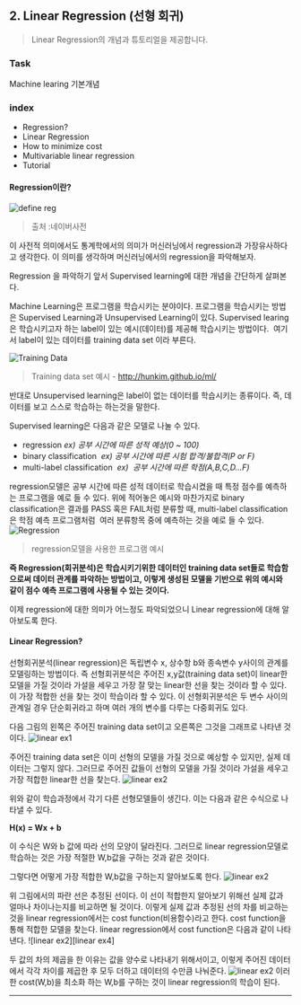 ## 2. Linear Regression (선형 회귀)
> Linear Regression의 개념과 튜토리얼을 제공합니다.

### Task
Machine learing 기본개념

### index
- Regression?
- Linear Regression
- How to minimize cost
- Multivariable linear regression
- Tutorial

#### Regression이란?
![define reg][define regression]
> 출처 :네이버사전

이 사전적 의미에서도 통계학에서의 의미가 머신러닝에서 regression과 가장유사하다고 생각한다. 이 의미를 생각하며 머신러닝에서의 regression을 파악해보자.

Regression 을 파악하기 앞서 Supervised learning에 대한 개념을 간단하게 살펴본다.

Machine Learning은 프로그램을 학습시키는 분야이다. 프로그램을 학습시키는 방법은 Supervised Learning과 Unsupervised Learning이 있다. Supervised learing은 학습시키고자 하는 label이 있는 예시(데이터)를 제공해 학습시키는 방법이다.  여기서 label이 있는 데이터를 training data set 이라 부른다.

![Training Data][training data]
> Training data set 예시 - http://hunkim.github.io/ml/

반대로 Unsupervised learning은 label이 없는 데이터를 학습시키는 종류이다. 즉, 데이터를 보고 스스로 학습하는 하는것을 말한다.

Supervised learning은 다음과 같은 모델로 나눌 수 있다.
- regression  _ex) 공부 시간에 따른 성적 예상(0 ~ 100)_
- binary classification  _ex) 공부 시간에 따른 시험 합격/불합격(P or F)_
- multi-label classification  _ex)  공부 시간에 따른 학점(A,B,C,D...F)_

regression모델은 공부 시간에 따른 성적 데이터로 학습시켰을 때 특정 점수를 예측하는 프로그램을 예로 들 수 있다.
위에 적어놓은 예시와 마찬가지로 binary classification은 결과를 PASS 혹은 FAIL처럼 분류할 때,  multi-label classification은 학점 예측 프로그램처럼  여러 분류항목 중에 예측하는 것을 예로 들 수 있다.
![Regression][regression model]
> regression모델을 사용한 프로그램 예시 

**즉 Regression(회귀분석)은 학습시키기위한 데이터인 training data set들로 학습함으로써 데이터 관계를 파악하는 방법이고, 이렇게 생성된 모델을 기반으로 위의 예시와 같이 점수 예측 프로그램에 사용될 수 있는 것이다.**

이제 regression에 대한 의미가 어느정도 파악되었으니 Linear regression에 대해 알아보도록 한다.

#### Linear Regression?
선형회귀분석(linear regression)은 독립변수 x, 상수항 b와 종속변수 y사이의 관계를 모델링하는 방법이다. 즉 선형회귀분석은 주어진 x,y값(training data set)이 linear한 모델을 가질 것이라 가설을 세우고 가장 잘 맞는 linear한 선을 찾는 것이라 할 수 있다. 이 가장 적합한 선을 찾는 것이 학습이라 할 수 있다. 이 선형회귀분석은 두 변수 사이의 관계일 경우 단순회귀라고 하며 여러 개의 변수를 다루는 다중회귀도 있다.

다음 그림의 왼쪽은 주어진 training data set이고 오른쪽은 그것을 그래프로 나타낸 것이다.
![linear ex1][linear ex1]

 주어진 training data set은 이미 선형의 모델을 가질 것으로 예상할 수 있지만, 실제 데이터는 그렇지 않다. 그러므로 주어진 값들이 선형의 모델을 가질 것이라 가설을 세우고 가장 적합한 linear한 선을 찾는다.
![linear ex2][linear ex2]

위와 같이 학습과정에서 각기 다른 선형모델들이 생긴다. 이는 다음과 같은 수식으로 나타낼 수 있다.

**__H(x) = Wx + b__**

이 수식은 W와 b 값에 따라 선의 모양이 달라진다. 그러므로 linear regression모델로 학습하는 것은 가장 적절한 W,b값을 구하는 것과 같은 것이다.

그렇다면 어떻게 가장 적합한 W,b값을 구하는지 알아보도록 한다.
 ![linear ex2][linear ex3]

 위 그림에서의 파란 선은 추정된 선이다. 이 선이 적합한지 알아보기 위해선 실제 값과 얼마나 차이나는지를 비교하면 될 것이다. 이렇게 실제 값과 추정된 선의 차를 비교하는 것을 linear regression에서는 cost function(비용함수)라고 한다. cost function을 통해 적합한 모델을 찾는다. linear regression에서 cost function은 다음과 같이 나타낸다.
  ![linear ex2][linear ex4]
  
두 값의 차의 제곱을 한 이유는 값을 양수로 나타내기 위해서이고, 이렇게 주어진 데이터에서 각각 차이를 제곱한 후 모두 더하고 데이터의 수만큼 나눠준다. 
![linear ex2][linear ex5]
이러한 cost(W,b)을 최소화 하는 W,b를 구하는 것이 linear regression의 학습이 된다.


-------------------------------
[training data]:https://i.imgur.com/MoqPzMf.png
[regression model]:https://i.imgur.com/QJyDQ4G.png
[define regression]:https://i.imgur.com/FdJmzhv.png
[linear ex1]:https://i.imgur.com/bVDYH1l.png
[linear ex2]:https://i.imgur.com/tO479H6.png
[linear ex3]:https://i.imgur.com/fQXeeC9.png
[lienar ex4]:https://i.imgur.com/aUxUzZg.png
[linear ex5]:https://i.imgur.com/IJ3p5Hd.png
